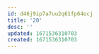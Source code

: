 ```yaml
---
id: d46j9ip7a7uu2q61fp64ocj
title: '20'
desc: ''
updated: 1671536310703
created: 1671536310703
---
```

